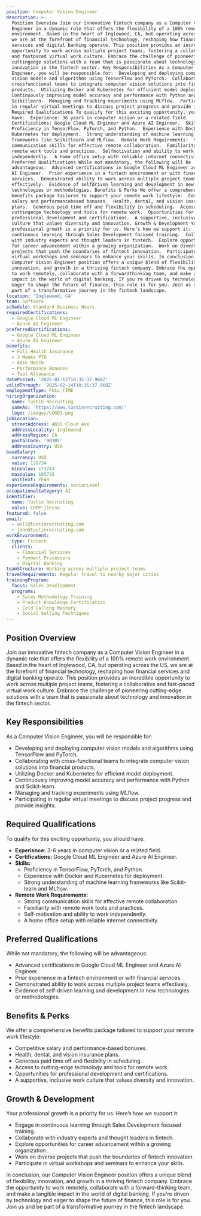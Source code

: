 ```yaml
---
position: Computer Vision Engineer
description: >-
  Position Overview Join our innovative fintech company as a Computer Vision
  Engineer in a dynamic role that offers the flexibility of a 100% remote work
  environment. Based in the heart of Inglewood, CA, but operating across the US,
  we are at the forefront of financial technology, reshaping how financial
  services and digital banking operate. This position provides an incredible
  opportunity to work across multiple project teams, fostering a collaborative
  and fastpaced virtual work culture. Embrace the challenge of pioneering
  cuttingedge solutions with a team that is passionate about technology and
  innovation in the fintech sector. Key Responsibilities As a Computer Vision
  Engineer, you will be responsible for:  Developing and deploying computer
  vision models and algorithms using TensorFlow and PyTorch.  Collaborating with
  crossfunctional teams to integrate computer vision solutions into financial
  products.  Utilizing Docker and Kubernetes for efficient model deployment. 
  Continuously improving model accuracy and performance with Python and
  Scikitlearn.  Managing and tracking experiments using MLflow.  Participating
  in regular virtual meetings to discuss project progress and provide insights.
  Required Qualifications To qualify for this exciting opportunity, you should
  have:  Experience: 36 years in computer vision or a related field. 
  Certifications: Google Cloud ML Engineer and Azure AI Engineer.  Skills: 
  Proficiency in TensorFlow, PyTorch, and Python.  Experience with Docker and
  Kubernetes for deployment.  Strong understanding of machine learning
  frameworks like Scikitlearn and MLflow.  Remote Work Requirements:  Strong
  communication skills for effective remote collaboration.  Familiarity with
  remote work tools and practices.  Selfmotivation and ability to work
  independently.  A home office setup with reliable internet connectivity.
  Preferred Qualifications While not mandatory, the following will be
  advantageous:  Advanced certifications in Google Cloud ML Engineer and Azure
  AI Engineer.  Prior experience in a fintech environment or with financial
  services.  Demonstrated ability to work across multiple project teams
  effectively.  Evidence of selfdriven learning and development in new
  technologies or methodologies. Benefits & Perks We offer a comprehensive
  benefits package tailored to support your remote work lifestyle:  Competitive
  salary and performancebased bonuses.  Health, dental, and vision insurance
  plans.  Generous paid time off and flexibility in scheduling.  Access to
  cuttingedge technology and tools for remote work.  Opportunities for
  professional development and certifications.  A supportive, inclusive work
  culture that values diversity and innovation. Growth & Development Your
  professional growth is a priority for us. Here’s how we support it:  Engage in
  continuous learning through Sales Development focused training.  Collaborate
  with industry experts and thought leaders in fintech.  Explore opportunities
  for career advancement within a growing organization.  Work on diverse
  projects that push the boundaries of fintech innovation.  Participate in
  virtual workshops and seminars to enhance your skills. In conclusion, our
  Computer Vision Engineer position offers a unique blend of flexibility,
  innovation, and growth in a thriving fintech company. Embrace the opportunity
  to work remotely, collaborate with a forwardthinking team, and make a tangible
  impact in the world of digital banking. If you're driven by technology and
  eager to shape the future of finance, this role is for you. Join us and be
  part of a transformative journey in the fintech landscape.
location: 'Inglewood, CA'
team: Software
schedule: Standard Business Hours
requiredCertifications:
  - Google Cloud ML Engineer
  - Azure AI Engineer
preferredCertifications:
  - Google Cloud ML Engineer
  - Azure AI Engineer
benefits:
  - Full Health Insurance
  - 3 Weeks PTO
  - 401k Match
  - Performance Bonuses
  - Tool Allowance
datePosted: '2025-01-13T10:35:37.968Z'
validThrough: '2025-02-14T10:35:37.968Z'
employmentType: FULL_TIME
hiringOrganization:
  name: Tustin Recruiting
  sameAs: 'https://www.tustinrecruiting.com/'
  logo: /images/LOGO1.png
jobLocation:
  streetAddress: 4655 Cloud Ave
  addressLocality: Inglewood
  addressRegion: CA
  postalCode: '90301'
  addressCountry: USA
baseSalary:
  currency: USD
  value: 179734
  minValue: 173743
  maxValue: 185725
  unitText: YEAR
experienceRequirements: seniorLevel
occupationalCategory: AI
identifier:
  name: Tustin Recruiting
  value: COMP-jiessn
featured: false
email:
  - will@tustinrecruiting.com
  - john@tustinrecruiting.com
workEnvironment:
  type: Fintech
  clients:
    - Financial Services
    - Payment Processors
    - Digital Banking
teamStructure: Working across multiple project teams
travelRequirements: Regular travel to nearby major cities
trainingProgram:
  focus: Sales Development
  programs:
    - Sales Methodology Training
    - Product Knowledge Certification
    - Cold Calling Mastery
    - Social Selling Techniques
---
```




## Position Overview

Join our innovative fintech company as a Computer Vision Engineer in a dynamic role that offers the flexibility of a 100% remote work environment. Based in the heart of Inglewood, CA, but operating across the US, we are at the forefront of financial technology, reshaping how financial services and digital banking operate. This position provides an incredible opportunity to work across multiple project teams, fostering a collaborative and fast-paced virtual work culture. Embrace the challenge of pioneering cutting-edge solutions with a team that is passionate about technology and innovation in the fintech sector.

## Key Responsibilities

As a Computer Vision Engineer, you will be responsible for:

- Developing and deploying computer vision models and algorithms using TensorFlow and PyTorch.
- Collaborating with cross-functional teams to integrate computer vision solutions into financial products.
- Utilizing Docker and Kubernetes for efficient model deployment.
- Continuously improving model accuracy and performance with Python and Scikit-learn.
- Managing and tracking experiments using MLflow.
- Participating in regular virtual meetings to discuss project progress and provide insights.

## Required Qualifications

To qualify for this exciting opportunity, you should have:

- **Experience:** 3-6 years in computer vision or a related field.
- **Certifications:** Google Cloud ML Engineer and Azure AI Engineer.
- **Skills:**
  - Proficiency in TensorFlow, PyTorch, and Python.
  - Experience with Docker and Kubernetes for deployment.
  - Strong understanding of machine learning frameworks like Scikit-learn and MLflow.
- **Remote Work Requirements:**
  - Strong communication skills for effective remote collaboration.
  - Familiarity with remote work tools and practices.
  - Self-motivation and ability to work independently.
  - A home office setup with reliable internet connectivity.

## Preferred Qualifications

While not mandatory, the following will be advantageous:

- Advanced certifications in Google Cloud ML Engineer and Azure AI Engineer.
- Prior experience in a fintech environment or with financial services.
- Demonstrated ability to work across multiple project teams effectively.
- Evidence of self-driven learning and development in new technologies or methodologies.

## Benefits & Perks

We offer a comprehensive benefits package tailored to support your remote work lifestyle:

- Competitive salary and performance-based bonuses.
- Health, dental, and vision insurance plans.
- Generous paid time off and flexibility in scheduling.
- Access to cutting-edge technology and tools for remote work.
- Opportunities for professional development and certifications.
- A supportive, inclusive work culture that values diversity and innovation.

## Growth & Development

Your professional growth is a priority for us. Here’s how we support it:

- Engage in continuous learning through Sales Development focused training.
- Collaborate with industry experts and thought leaders in fintech.
- Explore opportunities for career advancement within a growing organization.
- Work on diverse projects that push the boundaries of fintech innovation.
- Participate in virtual workshops and seminars to enhance your skills.

In conclusion, our Computer Vision Engineer position offers a unique blend of flexibility, innovation, and growth in a thriving fintech company. Embrace the opportunity to work remotely, collaborate with a forward-thinking team, and make a tangible impact in the world of digital banking. If you're driven by technology and eager to shape the future of finance, this role is for you. Join us and be part of a transformative journey in the fintech landscape.
